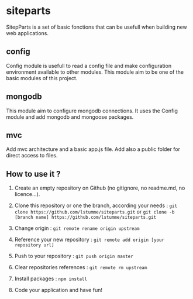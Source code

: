 # siteparts
SitepParts is a set of basic fonctions that can be usefull when building new web applications.

## config
Config module is usefull to read a config file and make configuration environment available to other modules.
This module aim to be one of the basic modules of this project.

## mongodb
This module aim to configure mongodb connections. It uses the Config module and add mongodb and mongoose packages.

## mvc
Add mvc architecture and a basic app.js file. Add also a public folder for direct access to files.

## How to use it ?
1. Create an empty repository on Github (no gitignore, no readme.md, no licence...).
2. Clone this repository or one the branch, according your needs :
`git clone https://github.com/lstumme/siteparts.git`
or
`git clone -b [branch name] https://github.com/lstumme/siteparts.git`

3. Change origin :
`git remote rename origin upstream`

4. Reference your new repository :
`git remote add origin [your repository url]`

5. Push to your repository :
`git push origin master`

6. Clear repositories references :
`git remote rm upstream`

7. Install packages :
`npm install`

8. Code your application and have fun!
